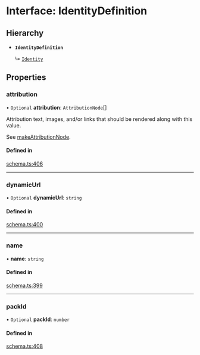 # Interface: IdentityDefinition

## Hierarchy

- **`IdentityDefinition`**

  ↳ [`Identity`](Identity.md)

## Properties

### attribution

• `Optional` **attribution**: `AttributionNode`[]

Attribution text, images, and/or links that should be rendered along with this value.

See [makeAttributionNode](../functions/makeAttributionNode.md).

#### Defined in

[schema.ts:406](https://github.com/coda/packs-sdk/blob/main/schema.ts#L406)

___

### dynamicUrl

• `Optional` **dynamicUrl**: `string`

#### Defined in

[schema.ts:400](https://github.com/coda/packs-sdk/blob/main/schema.ts#L400)

___

### name

• **name**: `string`

#### Defined in

[schema.ts:399](https://github.com/coda/packs-sdk/blob/main/schema.ts#L399)

___

### packId

• `Optional` **packId**: `number`

#### Defined in

[schema.ts:408](https://github.com/coda/packs-sdk/blob/main/schema.ts#L408)

